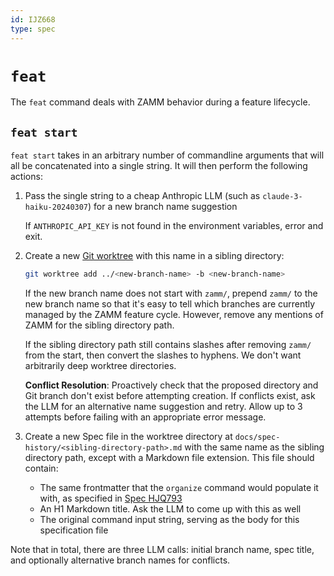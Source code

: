 ```yaml
---
id: IJZ668
type: spec
---
```


# `feat`

The `feat` command deals with ZAMM behavior during a feature lifecycle.

## `feat start`

`feat start` takes in an arbitrary number of commandline arguments that will all be concatenated into a single string. It will then perform the following actions:

1. Pass the single string to a cheap Anthropic LLM (such as `claude-3-haiku-20240307`) for a new branch name suggestion

   If `ANTHROPIC_API_KEY` is not found in the environment variables, error and exit.

2. Create a new [Git worktree](https://git-scm.com/docs/git-worktree) with this name in a sibling directory:

   ```bash
   git worktree add ../<new-branch-name> -b <new-branch-name>
   ```

   If the new branch name does not start with `zamm/`, prepend `zamm/` to the new branch name so that it's easy to tell which branches are currently managed by the ZAMM feature cycle. However, remove any mentions of ZAMM for the sibling directory path.

   If the sibling directory path still contains slashes after removing `zamm/` from the start, then convert the slashes to hyphens. We don't want arbitrarily deep worktree directories.

   **Conflict Resolution**: Proactively check that the proposed directory and Git branch don't exist before attempting creation. If conflicts exist, ask the LLM for an alternative name suggestion and retry. Allow up to 3 attempts before failing with an appropriate error message.

3. Create a new Spec file in the worktree directory at `docs/spec-history/<sibling-directory-path>.md` with the same name as the sibling directory path, except with a Markdown file extension. This file should contain:
   - The same frontmatter that the `organize` command would populate it with, as specified in [Spec HJQ793](/llm-autostart/docs/specs/cli/organize/README.md)
   - An H1 Markdown title. Ask the LLM to come up with this as well
   - The original command input string, serving as the body for this specification file

Note that in total, there are three LLM calls: initial branch name, spec title, and optionally alternative branch names for conflicts.
